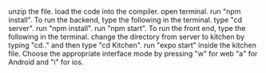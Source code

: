 unzip the file.
load the code into the compiler.
open terminal.
run "npm install".
To run the backend, type the following in the terminal.
type "cd server".
run "npm install".
run "npm start".
To run the front end, type the following in the terminal.
change the directory from server to kitchen by typing "cd.." and then type "cd Kitchen".
run "expo start" inside the kitchen file.
Choose the appropriate interface mode by pressing "w" for web "a" for Android and "i" for ios.
